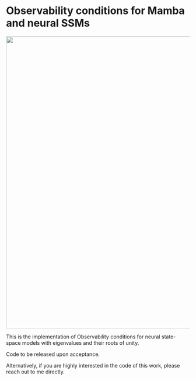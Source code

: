 # Observability conditions for Mamba and neural SSMs


<div align="center">
<img src="https://github.com/user-attachments/assets/2db0c5d4-e056-4968-adea-41b01809054a" width="800">
</div>


This is the implementation of Observability conditions for neural state-space models with eigenvalues and their roots of unity.

Code to be released upon acceptance.

Alternatively, if you are highly interested in the code of this work, please reach out to me directly.
